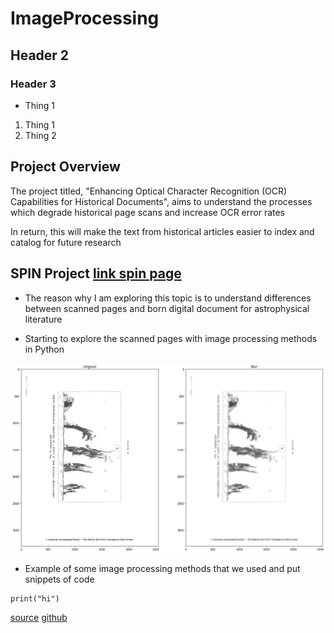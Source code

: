 # ImageProcessing
## Header 2
### Header 3

* Thing 1

1. Thing 1
1. Thing 2


## Project Overview
The project titled, "Enhancing Optical Character Recognition (OCR) Capabilities for Historical Documents", aims to understand the processes which degrade historical page scans and increase OCR error rates

In return, this will make the text from historical articles easier to index and catalog for future research

## SPIN Project [link spin page](http://spin.ncsa.illinois.edu/)
* The reason why I am exploring this topic is to understand differences between scanned pages and born digital document for astrophysical literature

* Starting to explore the scanned pages with image processing methods in Python

![example blur image](https://github.com/rushjimoh/ImageProcessing/raw/main/blur.png)
* Example of some image processing methods that we used and put snippets of code
```
print("hi")
```
[source](https://arxiv.org/abs/2106.15320)
[github](https://github.com/SampannaKahu/ScanBank)
